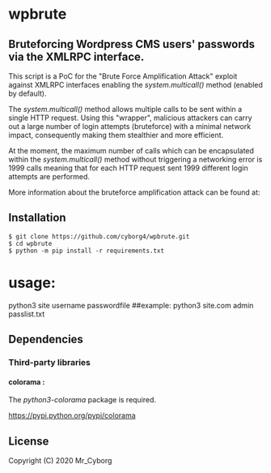 # wpbrute

## Bruteforcing Wordpress CMS users' passwords via the XMLRPC interface.
This script is a PoC for the "Brute Force Amplification Attack" exploit against XMLRPC interfaces enabling the *system.multicall()* method (enabled by default). 

The *system.multicall()* method allows multiple calls to be sent within a single HTTP request. Using this "wrapper", malicious attackers can carry out a large number of login attempts (bruteforce) with a minimal network impact, consequently making them stealthier and more efficient.

At the moment, the maximum number of calls which can be encapsulated within the *system.multicall()* method without triggering a networking error is 1999 calls meaning that for each HTTP request sent 1999 different login attempts are performed.

More information about the bruteforce amplification attack can be found at:

## Installation
```
$ git clone https://github.com/cyborg4/wpbrute.git
$ cd wpbrute
$ python -m pip install -r requirements.txt
```
# usage:
 python3 site username passwordfile
##example: 
 python3 site.com admin passlist.txt

## Dependencies
### Third-party libraries
#### colorama :
The *python3-colorama* package is required. 

<https://pypi.python.org/pypi/colorama>

## License
   Copyright (C) 2020 Mr_Cyborg
